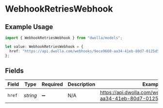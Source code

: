 # WebhookRetriesWebhook

## Example Usage

```typescript
import { WebhookRetriesWebhook } from "dwolla/models";

let value: WebhookRetriesWebhook = {
  href: "https://api.dwolla.com/webhooks/9ece9660-aa34-41eb-80d7-0125d53b45e8",
};
```

## Fields

| Field                                                                | Type                                                                 | Required                                                             | Description                                                          | Example                                                              |
| -------------------------------------------------------------------- | -------------------------------------------------------------------- | -------------------------------------------------------------------- | -------------------------------------------------------------------- | -------------------------------------------------------------------- |
| `href`                                                               | *string*                                                             | :heavy_minus_sign:                                                   | N/A                                                                  | https://api.dwolla.com/webhooks/9ece9660-aa34-41eb-80d7-0125d53b45e8 |